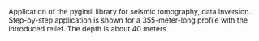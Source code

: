 Application of the pygimli library for seismic tomography, data inversion.
Step-by-step application is shown for a 355-meter-long profile with the introduced relief. The depth is about 40 meters.
